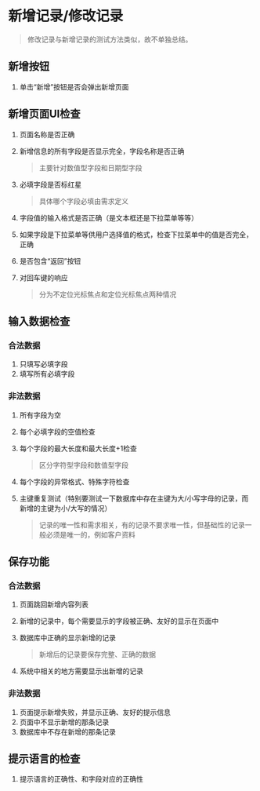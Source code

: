 # 新增记录/修改记录
>  修改记录与新增记录的测试方法类似，故不单独总结。

## 新增按钮
1. 单击“新增”按钮是否会弹出新增页面

## 新增页面UI检查
1. 页面名称是否正确
2. 新增信息的所有字段是否显示完全，字段名称是否正确
   > 主要针对数值型字段和日期型字段

3. 必填字段是否标红星
   > 具体哪个字段必填由需求定义

4. 字段值的输入格式是否正确（是文本框还是下拉菜单等等）
5. 如果字段是下拉菜单等供用户选择值的格式，检查下拉菜单中的值是否完全，正确
6. 是否包含“返回”按钮
7. 对回车键的响应

   > 分为不定位光标焦点和定位光标焦点两种情况

## 输入数据检查
### 合法数据
1. 只填写必填字段
2. 填写所有必填字段
### 非法数据
1. 所有字段为空
2. 每个必填字段的空值检查
3. 每个字段的最大长度和最大长度+1检查
   > 区分字符型字段和数值型字段

4. 每个字段的异常格式、特殊字符检查
5. 主键重复测试（特别要测试一下数据库中存在主键为大/小写字母的记录，而新增的主键为小/大写的情况）
   > 记录的唯一性和需求相关，有的记录不要求唯一性，但基础性的记录一般必须是唯一的，例如客户资料

## 保存功能
### 合法数据
1. 页面跳回新增内容列表
2. 新增的记录中，每个需要显示的字段被正确、友好的显示在页面中
3. 数据库中正确的显示新增的记录
   > 新增后的记录要保存完整、正确的数据

4. 系统中相关的地方需要显示出新增的记录

### 非法数据
1. 页面提示新增失败，并显示正确、友好的提示信息
2. 页面中不显示新增的那条记录
3. 数据库中不存在新增的那条记录

## 提示语言的检查
1. 提示语言的正确性、和字段对应的正确性
